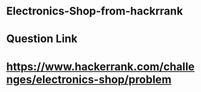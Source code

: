 # Electronics-Shop-from-hackrrank
#  Question Link

# https://www.hackerrank.com/challenges/electronics-shop/problem
